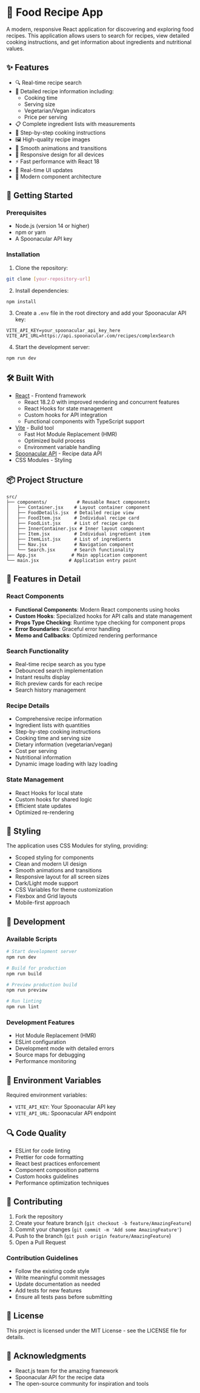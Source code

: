 # 🌮 Food Recipe App

A modern, responsive React application for discovering and exploring food recipes. This application allows users to search for recipes, view detailed cooking instructions, and get information about ingredients and nutritional values.

## ✨ Features

- 🔍 Real-time recipe search
- 📝 Detailed recipe information including:
  - Cooking time
  - Serving size
  - Vegetarian/Vegan indicators
  - Price per serving
- 📋 Complete ingredient lists with measurements
- 📝 Step-by-step cooking instructions
- 🖼️ High-quality recipe images
- 💫 Smooth animations and transitions
- 📱 Responsive design for all devices
- ⚡ Fast performance with React 18
- 🔄 Real-time UI updates
- 🎨 Modern component architecture

## 🚀 Getting Started

### Prerequisites

- Node.js (version 14 or higher)
- npm or yarn
- A Spoonacular API key

### Installation

1. Clone the repository:
```bash
git clone [your-repository-url]
```

2. Install dependencies:
```bash
npm install
```

3. Create a `.env` file in the root directory and add your Spoonacular API key:
```env
VITE_API_KEY=your_spoonacular_api_key_here
VITE_API_URL=https://api.spoonacular.com/recipes/complexSearch
```

4. Start the development server:
```bash
npm run dev
```

## 🛠️ Built With

- [React](https://reactjs.org/) - Frontend framework
  - React 18.2.0 with improved rendering and concurrent features
  - React Hooks for state management
  - Custom hooks for API integration
  - Functional components with TypeScript support
- [Vite](https://vitejs.dev/) - Build tool
  - Fast Hot Module Replacement (HMR)
  - Optimized build process
  - Environment variable handling
- [Spoonacular API](https://spoonacular.com/food-api) - Recipe data API
- CSS Modules - Styling

## 📦 Project Structure

```
src/
├── components/           # Reusable React components
│   ├── Container.jsx    # Layout container component
│   ├── FoodDetails.jsx  # Detailed recipe view
│   ├── FoodItem.jsx     # Individual recipe card
│   ├── FoodList.jsx     # List of recipe cards
│   ├── InnerContainer.jsx # Inner layout component
│   ├── Item.jsx         # Individual ingredient item
│   ├── ItemList.jsx     # List of ingredients
│   ├── Nav.jsx          # Navigation component
│   └── Search.jsx       # Search functionality
├── App.jsx             # Main application component
└── main.jsx           # Application entry point
```

## 🎯 Features in Detail

### React Components
- **Functional Components**: Modern React components using hooks
- **Custom Hooks**: Specialized hooks for API calls and state management
- **Props Type Checking**: Runtime type checking for component props
- **Error Boundaries**: Graceful error handling
- **Memo and Callbacks**: Optimized rendering performance

### Search Functionality
- Real-time recipe search as you type
- Debounced search implementation
- Instant results display
- Rich preview cards for each recipe
- Search history management

### Recipe Details
- Comprehensive recipe information
- Ingredient lists with quantities
- Step-by-step cooking instructions
- Cooking time and serving size
- Dietary information (vegetarian/vegan)
- Cost per serving
- Nutritional information
- Dynamic image loading with lazy loading

### State Management
- React Hooks for local state
- Custom hooks for shared logic
- Efficient state updates
- Optimized re-rendering

## 🎨 Styling

The application uses CSS Modules for styling, providing:
- Scoped styling for components
- Clean and modern UI design
- Smooth animations and transitions
- Responsive layout for all screen sizes
- Dark/Light mode support
- CSS Variables for theme customization
- Flexbox and Grid layouts
- Mobile-first approach

## 🔧 Development

### Available Scripts

```bash
# Start development server
npm run dev

# Build for production
npm run build

# Preview production build
npm run preview

# Run linting
npm run lint
```

### Development Features
- Hot Module Replacement (HMR)
- ESLint configuration
- Development mode with detailed errors
- Source maps for debugging
- Performance monitoring

## 📝 Environment Variables

Required environment variables:

- `VITE_API_KEY`: Your Spoonacular API key
- `VITE_API_URL`: Spoonacular API endpoint

## 🔍 Code Quality

- ESLint for code linting
- Prettier for code formatting
- React best practices enforcement
- Component composition patterns
- Custom hooks guidelines
- Performance optimization techniques

## 🤝 Contributing

1. Fork the repository
2. Create your feature branch (`git checkout -b feature/AmazingFeature`)
3. Commit your changes (`git commit -m 'Add some AmazingFeature'`)
4. Push to the branch (`git push origin feature/AmazingFeature`)
5. Open a Pull Request

### Contribution Guidelines
- Follow the existing code style
- Write meaningful commit messages
- Update documentation as needed
- Add tests for new features
- Ensure all tests pass before submitting

## 📄 License

This project is licensed under the MIT License - see the LICENSE file for details.

## 🙏 Acknowledgments

- React.js team for the amazing framework
- Spoonacular API for the recipe data
- The open-source community for inspiration and tools
